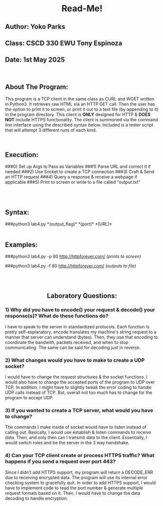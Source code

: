 <h1 align="center">Read-Me!</h1>

## Author: Yoko Parks 
## Class: CSCD 330 EWU Tony Espinoza 
## Date: 1st May 2025 


<br>

<h2 align="left"> About The Program:</h2>

This program is a TCP client in the same class as CURL and WGET written in Python3. 
It retrieves raw HTML via an HTTP GET call. Then the user has the option to print it to screen,
or print it out to a text file (by appending to it) in the program directory.
This client is **ONLY** designed for HTTP & **DOES NOT** include HTTPS functionality.
The client is summoned via the command line interface using the described syntax below. 
Included is a tester script that will attempt 3 different runs of each kind.
</br>


<br>


<h2 align="left">Execution:</h2>

###0) Set up Args to Pass as Variables
###1) Parse URL and correct it if needed
###2) Use Socket to create a TCP connection
###3) Craft & Send an HTTP request
###4) Query a response & receive a webpage if applicable
###5) Print to screen or write to a file called "output.txt"

</br>


<br>

<h2 align="left"> Syntax:</h2>
###python3 lab4.py *(output_flag)*  *(port)*  *(URL)*

</br>


<br>

<h2 align="left">Examples:</h2>

###python3 lab4.py -p 80 http://httpforever.com/  *(prints to screen)* 

###python3 lab4.py -f 80 http://httpforever.com/  *(outputs to file)*

</br>


<br>

<h2 align="center">Laboratory Questions:</h2>

### 1) Why did you have to encode() your request & decode() your response(s)? What do these functions do?

I have to speak to the server in standardized protocols. Each function is pretty self-explanatory, encode translates my machine's string request to a manner that server can understand (bytes). Then, they use that encoding to coordinate the bandwith, packets received, and when to stop communicating. The same can be said for decoding just in reverse. 


  
### 2) What changes would you have to make to create a UDP socket?

I would have to change the request structures & the socket functions. I would also have to change the accepted ports of the program to UDP over TCP. In addition, I might have to slightly tweak the error coding to handle UDP calls instead of TCP. But, overall not too much has to change for the program to accept UDP. 



### 3) If you wanted to create a TCP server, what would you have to change?

The commands I make inside of socket would have to listen instead of calling out.
Basically, I would use establish & listen commands to receive data. Then, and only then can I transmit data to the client. Essentially, I would switch roles and be the server in the 3 way handshake.



### 4) Can your TCP client create or process HTTPS traffic? What happens if you send a request over port 443? 

Since I didn't add HTTPS support, my program will return a DECODE_ERR due to receiving encrypted data. The program will use its internal error checking system to gracefully quit.
In order to add HTTPS support, I would have to implement code to read the port number & generate 
multiple request formats based on it. Then, I would have to change the data decoding to handle encryption.

</br>

